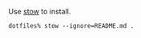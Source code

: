 Use [stow](http://www.gnu.org/software/stow/) to install.
```shell
dotfiles% stow --ignore=README.md .
```
